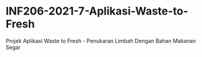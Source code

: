 # INF206-2021-7-Aplikasi-Waste-to-Fresh
Projek Aplikasi Waste to Fresh - Penukaran Limbah Dengan Bahan Makanan Segar
